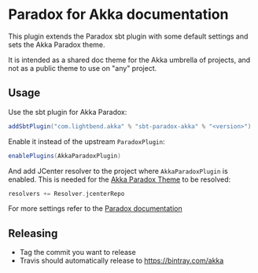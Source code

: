 # Paradox for Akka documentation

This plugin extends the Paradox sbt plugin with some default settings and sets the Akka Paradox theme.

It is intended as a shared doc theme for the Akka umbrella of projects, and not as a public theme to use on "any" project.

## Usage

Use the sbt plugin for Akka Paradox:

```scala
addSbtPlugin("com.lightbend.akka" % "sbt-paradox-akka" % "<version>")
```

Enable it instead of the upstream `ParadoxPlugin`:

```scala
enablePlugins(AkkaParadoxPlugin)
```

And add JCenter resolver to the project where `AkkaParadoxPlugin` is enabled. This is needed for the [Akka Paradox Theme](https://bintray.com/akka/maven/paradox-theme-akka) to be resolved:

```scala
resolvers += Resolver.jcenterRepo
```

For more settings refer to the [Paradox documentation](https://developer.lightbend.com/docs/paradox/latest/)


## Releasing

- Tag the commit you want to release
- Travis should automatically release to https://bintray.com/akka

